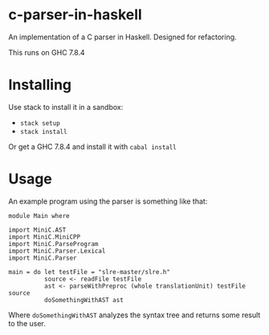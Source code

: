 # c-parser-in-haskell
An implementation of a C parser in Haskell. Designed for refactoring.

This runs on GHC 7.8.4

# Installing

Use stack to install it in a sandbox:
 - `stack setup`
 - `stack install`
 
Or get a GHC 7.8.4 and install it with `cabal install`

# Usage

An example program using the parser is something like that: 

```
module Main where

import MiniC.AST
import MiniC.MiniCPP
import MiniC.ParseProgram
import MiniC.Parser.Lexical
import MiniC.Parser

main = do let testFile = "slre-master/slre.h"
          source <- readFile testFile
          ast <- parseWithPreproc (whole translationUnit) testFile source
          doSomethingWithAST ast
```

Where `doSomethingWithAST` analyzes the syntax tree and returns some result to the user.

